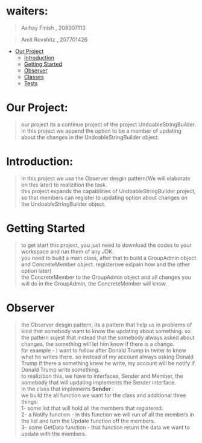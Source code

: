 # waiters:
> Avihay Finish , 208907113

> Amit Rovshitz , 207701426

- [Our Project](#our-project)
    - [Introduction](#introduction)
    - [Getting Started](#getting-started)
    - [Observer](#observer)
    - [Classes](#classes)
    - [Tests](#Tests)


# Our Project:

> our project its a continue project of the project UndoableStringBuilder. <br> 
> in this project we append the option to be a member of updating about the changes in the UndoableStringBuilder object.


# Introduction:

> in this project we use the Observer desgin pattern(We will elaborate on this later) to realizition the task. <br>
> this project expands the capabilities of UndoableStringBuilder project, so that members can register to updating option about changes on
> the UndoableStringBuilder object. 

# Getting Started

> to get start this project, you just need to download the codes to your workspace and run them of any JDK. <br>
> you need to build a main class, after that to build a GroupAdmin object and ConcreteMember object. register(we exlpain how and the other option later) <br>
> the ConcreteMember to the GroupAdmin object and all changes you will do in the GroupAdmin, the ConcreteMember will know. 

# Observer

> the Observer desgin pattern, its a pattern that help us in problems of kind that somebody want to know the updating about something. so the pattern sujest
> that instead that the somebody always asked about changes, the something will let him know if there is a change. <br>
> for example - I want to follow after Donald Trump in twiter to know what he writes there. so instead of my account always asking Donald Trump if there a something
> knew he write,  my account will be notify if Donald Trump write something. <br>
> to realizition this, we have to interfaces, Sender and Member, the somebody that will updating implements the Sender interface. <br>
> in the class that implements **Sender** : <br> 
> we build the all function we want for the class and additional three things: <br> 
> 1- some list that will hold all the members that registered. <br>
> 2- a Notify function - in this function we will run of all the members in the list and turn the Update function off the members. <br> 
> 3- some GetData function - that function return the data we want to update with the members. <br>   
